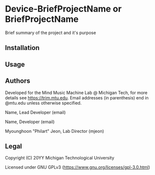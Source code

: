 # Device-BriefProjectName or BriefProjectName

Brief summary of the project and it's purpose

## Installation

## Usage

## Authors
Developed for the Mind Music Machine Lab @ Michigan Tech, for more details see 
https://trim.mtu.edu. Email addresses (in parenthesis) end in @mtu.edu unless 
otherwise specified.

Name, Lead Developer (email)

Name, Developer (email)

Myounghoon "Philart" Jeon, Lab Director (mjeon)

## Legal

Copyright (C) 20YY Michigan Technological University

Licensed under GNU GPLv3 (https://www.gnu.org/licenses/gpl-3.0.html)